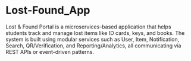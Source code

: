 # Lost-Found_App
Lost &amp; Found Portal is a microservices-based application that helps students track and manage lost items like ID cards, keys, and books. The system is built using modular services such as User, Item, Notification, Search, QR/Verification, and Reporting/Analytics, all communicating via REST APIs or event-driven patterns.
